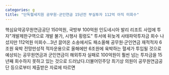 ```yaml
---
categories: g
title: "단독혈세지원 공무원·군인연금 15년전 부실투자 112억 아직 미회수"
---
```

핵심요약공무원연금공단 150억원, 국방부 100억원 인도네시아 발리 리조트 사업에 투자"개발제한구역으로 개발 불가, 시행사 횡령도" 투서에 뒤늦게 사태파악투자금 회수 나섰지만 112억원 미회수…3년 끌어온 소송에서도 패소올해 공무원·군인연금 재적적자 6조원 육박 전망만성적 적자운용으로 올해에만 6조원에 육박하는 혈세가 투입될 것으로 예상되는 공무원연금과 군인연금이 해외투자 실패로 100억원이 훨씬 넘는 투자금을 15년째 회수하지 못하고 있는 것으로 드러났다.더불어민주당 최기상 의원이 공무원연금공단 등으로부터 제출받은 자료에 따르면